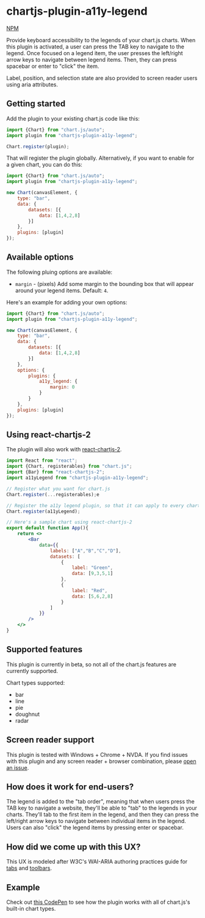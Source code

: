 # chartjs-plugin-a11y-legend

[NPM](https://www.npmjs.com/package/chartjs-plugin-a11y-legend)

Provide keyboard accessibility to the legends of your chart.js charts. When this plugin is activated, a user can press the TAB key to navigate to the legend. Once focused on a legend item, the user presses the left/right arrow keys to navigate between legend items. Then, they can press spacebar or enter to "click" the item.

Label, position, and selection state are also provided to screen reader users using aria attributes.

## Getting started

Add the plugin to your existing chart.js code like this:

```js
import {Chart} from "chart.js/auto";
import plugin from "chartjs-plugin-a11y-legend";

Chart.register(plugin);
```

That will register the plugin globally. Alternatively, if you want to enable for a given chart, you can do this:

```js
import {Chart} from "chart.js/auto";
import plugin from "chartjs-plugin-a11y-legend";

new Chart(canvasElement, {
    type: "bar",
    data: {
        datasets: [{
            data: [1,4,2,8]
        }]
    },
    plugins: [plugin]
});
```

## Available options

The following pluing options are available:
* `margin` - (pixels) Add some margin to the bounding box that will appear around your legend items. Default: `4`.

Here's an example for adding your own options:
```js
import {Chart} from "chart.js/auto";
import plugin from "chartjs-plugin-a11y-legend";

new Chart(canvasElement, {
    type: "bar",
    data: {
        datasets: [{
            data: [1,4,2,8]
        }]
    },
    options: {
        plugins: {
            a11y_legend: {
                margin: 0
            }
        }
    },
    plugins: [plugin]
});
```

## Using react-chartjs-2

The plugin will also work with [react-chartjs-2](https://www.npmjs.com/package/react-chartjs-2).

```jsx
import React from "react";
import {Chart, registerables} from "chart.js";
import {Bar} from "react-chartjs-2";
import a11yLegend from "chartjs-plugin-a11y-legend";

// Register what you want for chart.js
Chart.register(...registerables);e

// Register the a11y legend plugin, so that it can apply to every chart
Chart.register(a11yLegend);

// Here's a sample chart using react-chartjs-2
export default function App(){
    return <>
        <Bar 
            data={{
                labels: ["A","B","C","D"],
                datasets: [
                    {
                        label: "Green",
                        data: [9,3,5,1]
                    },
                    {
                        label: "Red",
                        data: [5,6,2,8]
                    }
                ]
            }}
        />
    </>
}
```

## Supported features

This plugin is currently in beta, so not all of the chart.js features are currently supported.

Chart types supported:
* bar
* line
* pie
* doughnut
* radar


## Screen reader support

This plugin is tested with Windows + Chrome + NVDA. If you find issues with this plugin and any screen reader + browser combination, please [open an issue](https://github.com/julianna-langston/chartjs-plugin-a11y-legend/issues).

## How does it work for end-users?

The legend is added to the "tab order", meaning that when users press the TAB key to navigate a website, they'll be able to "tab" to the legends in your charts. They'll tab to the first item in the legend, and then they can press the left/right arrow keys to navigate between individual items in the legend. Users can also "click" the legend items by pressing enter or spacebar.

## How did we come up with this UX?

This UX is modeled after W3C's WAI-ARIA authoring practices guide for [tabs](https://www.w3.org/WAI/ARIA/apg/patterns/tabs/) and [toolbars](https://www.w3.org/WAI/ARIA/apg/patterns/toolbar/).

## Example

Check out [this CodePen](https://codepen.io/chart2music/pen/ZEMyLVZ) to see how the plugin works with all of chart.js's built-in chart types.